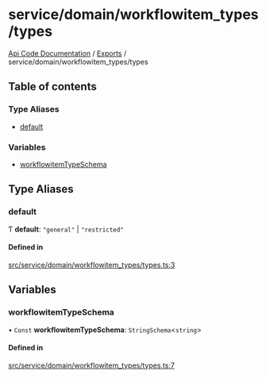 # service/domain/workflowitem\_types/types
 
[Api Code Documentation](../README.md) / [Exports](../modules.md) / service/domain/workflowitem\_types/types

## Table of contents

### Type Aliases

- [default](service_domain_workflowitem_types_types.md#default)

### Variables

- [workflowitemTypeSchema](service_domain_workflowitem_types_types.md#workflowitemtypeschema)

## Type Aliases

### default

Ƭ **default**: ``"general"`` \| ``"restricted"``

#### Defined in

[src/service/domain/workflowitem_types/types.ts:3](https://github.com/openkfw/TruBudget/blob/95e6f8a/api/src/service/domain/workflowitem_types/types.ts#L3)

## Variables

### workflowitemTypeSchema

• `Const` **workflowitemTypeSchema**: `StringSchema`<`string`\>

#### Defined in

[src/service/domain/workflowitem_types/types.ts:7](https://github.com/openkfw/TruBudget/blob/95e6f8a/api/src/service/domain/workflowitem_types/types.ts#L7)
